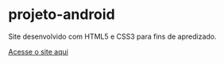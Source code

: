 # projeto-android
Site desenvolvido com HTML5 e CSS3 para fins de apredizado.

<a href="https://brunoscm7.github.io/projeto-android/">Acesse o site aqui</a>
